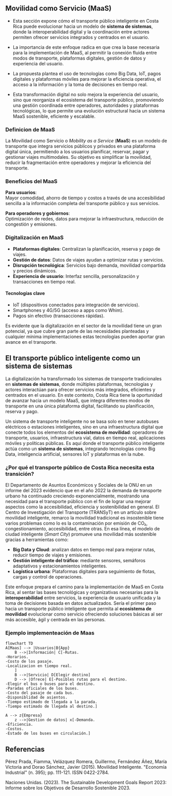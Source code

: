 ## Movilidad como Servicio (MaaS)

- Esta sección expone cómo el transporte público inteligente en Costa Rica puede evolucionar hacia un modelo de **sistema de sistemas**, donde la interoperabilidad digital y la coordinación entre actores permiten ofrecer servicios integrados y centrados en el usuario.

- La importancia de este enfoque radica en que crea la base necesaria para la implementación de MaaS, al permitir la conexión fluida entre modos de transporte, plataformas digitales, gestión de datos y experiencia del usuario.

- La propuesta plantea el uso de tecnologías como Big Data, IoT, pagos digitales y plataformas móviles para mejorar la eficiencia operativa, el acceso a la información y la toma de decisiones en tiempo real.

- Esta transformación digital no solo mejora la experiencia del usuario, sino que reorganiza el ecosistema del transporte público, promoviendo una gestión coordinada entre operadores, autoridades y plataformas tecnológicas, lo que permite una evolución estructural hacia un sistema MaaS sostenible, eficiente y escalable.


### Definicion de MaaS

La Movilidad como Servicio o *Mobility as a Service* (**MaaS**) es un modelo de transporte que integra servicios públicos y privados en una plataforma digital única, permitiendo a los usuarios planificar, reservar, pagar y gestionar viajes multimodales. Su objetivo es simplificar la movilidad, reducir la fragmentación entre operadores y mejorar la eficiencia del transporte.

### Beneficios del MaaS

**Para usuarios**:  
Mayor comodidad, ahorro de tiempo y costos a través de una accesibilidad sencilla a la información completa del transporte público y sus servicios.

**Para operadores y gobiernos**:  
Optimización de redes, datos para mejorar la infraestructura, reducción de congestión y emisiones.

### Digitalización en MaaS

- **Plataformas digitales**: Centralizan la planificación, reserva y pago de viajes.
- **Gestión de datos**: Datos de viajes ayudan a optimizar rutas y servicios.
- **Disrupción tecnológica**: Servicios bajo demanda, movilidad compartida y precios dinámicos.
- **Experiencia de usuario**: Interfaz sencilla, personalización y transacciones en tiempo real.

#### Tecnologías clave

- IoT (dispositivos conectados para integración de servicios).
- Smartphones y 4G/5G (acceso a apps como Whim).
- Pagos sin efectivo (transacciones rápidas).

Es evidente que la digitalización en el sector de la movilidad tiene un gran potencial, ya que cubre gran parte de las necesidades planteadas y cualquier mínima implementaciones estas tecnologías pueden aportar gran avance en el transporte.


## El transporte público inteligente como un sistema de sistemas

La digitalización ha transformado los sistemas de transporte tradicionales en **sistemas de sistemas**, donde múltiples plataformas, tecnologías y actores interactúan para ofrecer servicios más integrados, eficientes y centrados en el usuario. En este contexto, Costa Rica tiene la oportunidad de avanzar hacia un modelo MaaS, que integra diferentes modos de transporte en una única plataforma digital, facilitando su planificación, reserva y pago. 

Un sistema de transporte inteligente no se basa solo en tener autobuses eléctricos o estaciones inteligentes, sino en una infraestructura digital que conecte todos los elementos del **ecosistema de movilidad**: operadores de transporte, usuarios, infraestructura vial, datos en tiempo real, aplicaciones móviles y políticas públicas. Es aquí donde el transporte público inteligente actúa como un **sistema de sistemas**, integrando tecnologías como Big Data, inteligencia artificial, sensores IoT y plataformas en la nube.


### ¿Por qué el transporte público de Costa Rica necesita esta transición?

El Departamento de Asuntos Económicos y Sociales de la ONU en un informe del 2023 evidencio que en el año 2022 la demanda de transporte urbano ha continuado creciendo exponencialmente, mostrando una necesidad para el transporte público con el fin de lograr una mejorar aspectos como la accesibilidad, eficiencia y sostenibilidad en general. El Centro de Investigación del Transporte (TRANSyT) en un artículo sobre movilidad inteligente, remarco la movilidad tradicional es insostenible tiene varios problemas como lo es la contaminación por emisión de CO₂, congestionamiento, accesibilidad, entre otras.  En esa línea, el modelo de ciudad inteligente (*Smart City*) promueve una movilidad más sostenible gracias a herramientas como:

- **Big Data y Cloud**: analizan datos en tiempo real para mejorar rutas, reducir tiempo de viajes y emisiones.
- **Gestión inteligente del tráfico**: mediante sensores, semáforos adaptativos y estacionamientos inteligentes.
- **Logística urbana**: Plataformas digitales para seguimiento de flotas, cargas y control de operaciones.

 Este enfoque prepara el camino para la implementación de MaaS en Costa Rica, al sentar las bases tecnológicas y organizativas necesarias para la **interoperabilidad** entre servicios, la experiencia de usuario unificada y la toma de decisiones basada en datos actualizados. Sería el primer paso hacia un transporte público inteligente que permita al **ecosistema de movilidad** evolucionar como servicio ofreciendo soluciones básicas al ser más accesible, ágil y centrada en las personas. 
 
### Ejemplo implementeación de Maas

```mermaid
flowchart TD
A[Maas] --> |Usuarios|B{App}
    B -->|Información| C[-Rutas.
-Horarios.
-Costo de los pasaje.
-Localizacion en tiempo real.
    ]
    B -->|Servicio| D[Elegir destino]
    D --> |Ofrece| E[-Posibles rutas para el destino.
-Elegir el bus o buses para el destino.
-Paradas oficiales de los buses.
-Costo del pasaje de cada bus.
-Disponiblidad de asientos.
-Tiempo estimado de llegada a la parada.
-Tiempo estimado de llegada al destino.]

A --> z{Empresa}
    z -->|Gestion de datos| x[-Demanda.
-Eficiencia.
-Costos.
-Estado de los buses en circulación.]
```

## Referencias

<Citation doi="10.3390/su14148962" />  
<Citation doi="10.1007/978-3-030-81159-4" />

Pérez Prada, Fiamma, Velázquez Romera, Guillermo, Fernández Áñez, María Victoria and Dorao Sánchez, Javier (2015). Movilidad Inteligente. "Economía Industrial" (n. 395); pp. 111-121. ISSN 0422-2784.

Naciones Unidas. (2023). The Sustainable Development Goals Report 2023: Informe sobre los Objetivos de Desarrollo Sostenible 2023.
